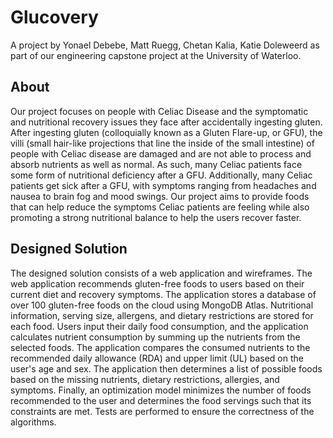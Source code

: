 ﻿# Glucovery
A project by Yonael Debebe, Matt Ruegg, Chetan Kalia, Katie Doleweerd as part of our engineering capstone project at the University of Waterloo.

## About
Our project focuses on people with Celiac Disease and the symptomatic and nutritional recovery issues they face after accidentally ingesting gluten. After ingesting gluten (colloquially known as a Gluten Flare-up, or GFU), the villi (small hair-like projections that line the inside of the small intestine) of people with Celiac disease are damaged and are not able to process and absorb nutrients as well as normal. As such, many Celiac patients face some form of nutritional deficiency after a GFU. Additionally, many Celiac patients get sick after a GFU, with symptoms ranging from headaches and nausea to brain fog and mood swings. Our project aims to provide foods that can help reduce the symptoms Celiac patients are feeling while also promoting a strong nutritional balance to help the users recover faster.

## Designed Solution

The designed solution consists of a web application and wireframes. The web application recommends gluten-free foods to users based on their current diet and recovery symptoms. The application stores a database of over 100 gluten-free foods on the cloud using MongoDB Atlas. Nutritional information, serving size, allergens, and dietary restrictions are stored for each food. Users input their daily food consumption, and the application calculates nutrient consumption by summing up the nutrients from the selected foods. The application compares the consumed nutrients to the recommended daily allowance (RDA) and upper limit (UL) based on the user's age and sex. The application then determines a list of possible foods based on the missing nutrients, dietary restrictions, allergies, and symptoms. Finally, an optimization model minimizes the number of foods recommended to the user and determines the food servings such that its constraints are met. Tests are performed to ensure the correctness of the algorithms.
